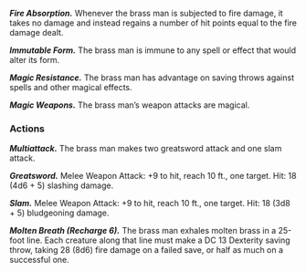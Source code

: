﻿---
layout: creature
name: "Brass Man"
tags: [large, construct, cr9, tome-of-horrors]
cha: 1 (-5)
wis: 11 (+0)
int: 2 (-4)
con: 16 (+3)
dex: 10 (+0)
str: 21 (+5)
size: Large construct
alignment: neutral
challenge: "9 (5,000 XP)"
languages: "--"
senses: "darkvision 60 ft., passive Perception 10"
damage_vulnerabilities: "cold"
damage_immunities: "fire, poison, psychic; bludgeoning, piercing, and slashing from
nonmagical weapons that aren’t adamantine"
condition_immunities: "charmed, exhaustion, frightened, paralyzed, petrified, poisoned"
speed: "30 ft."
hit_points: "136 (16d10 + 48)"
armor_class: "16 (natural armor)"
---

***Fire Absorption.*** Whenever the brass man is subjected to fire damage, it
takes no damage and instead regains a number of hit points equal to the
fire damage dealt.

***Immutable Form.*** The brass man is immune to any spell or effect that
would alter its form.

***Magic Resistance.*** The brass man has advantage on saving throws against
spells and other magical effects.

***Magic Weapons.*** The brass man’s weapon attacks are magical.

### Actions

***Multiattack.*** The brass man makes two greatsword attack and one slam
attack.

***Greatsword.*** Melee Weapon Attack: +9 to hit, reach 10 ft., one target.
Hit: 18 (4d6 + 5) slashing damage.

***Slam.*** Melee Weapon Attack: +9 to hit, reach 10 ft., one target. Hit: 18
(3d8 + 5) bludgeoning damage.

***Molten Breath (Recharge 6).*** The brass man exhales molten brass in a
25-foot line. Each creature along that line must make a DC 13 Dexterity
saving throw, taking 28 (8d6) fire damage on a failed save, or half as much
on a successful one.
